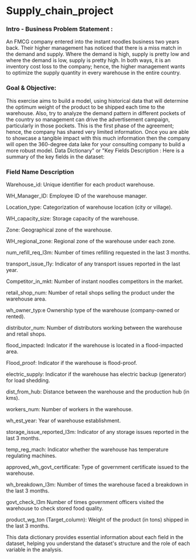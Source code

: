 # Supply_chain_project

### Intro - Business Problem Statement :
An FMCG company entered into the instant noodles business two years back. Their higher management has noticed that there is a miss match in the demand and supply. Where the demand is high, supply is pretty low and where the demand is low, supply is pretty high. In both ways, it is an inventory cost loss to the company; hence, the higher management wants to optimize the supply quantity in every warehouse in the entire country.

### Goal & Objective:
This exercise aims to build a model, using historical data that will determine the optimum weight of the product to be shipped each time to the warehouse.
Also, try to analyze the demand pattern in different pockets of the country so management can drive the advertisement campaign, particularly in those pockets.
This is the first phase of the agreement; hence, the company has shared very limited information. Once you are able to showcase a tangible impact with this much information then the company will open the
360-degree data lake for your consulting company to build a more robust model.
Data Dictionary" or "Key Fields Description :
Here is a summary of the key fields in the dataset:

### Field Name	Description
Warehouse_id:	Unique identifier for each product warehouse.

WH_Manager_ID:	Employee ID of the warehouse manager.

Location_type:	Categorization of warehouse location (city or village).

WH_capacity_size:	Storage capacity of the warehouse.

Zone:	Geographical zone of the warehouse.

WH_regional_zone:	Regional zone of the warehouse under each zone.

num_refill_req_l3m:	Number of times refilling requested in the last 3 months.

transport_issue_l1y:	Indicator of any transport issues reported in the last year.

Competitor_in_mkt:	Number of instant noodles competitors in the market.

retail_shop_num:	Number of retail shops selling the product under the warehouse area.

wh_owner_typ:e	Ownership type of the warehouse (company-owned or rented).

distributor_num:	Number of distributors working between the warehouse and retail shops.

flood_impacted:	Indicator if the warehouse is located in a flood-impacted area.

Flood_proof:	Indicator if the warehouse is flood-proof.

electric_supply:	Indicator if the warehouse has electric backup (generator) for load shedding.

dist_from_hub:	Distance between the warehouse and the production hub (in kms).

workers_num:	Number of workers in the warehouse.

wh_est_year:	Year of warehouse establishment.

storage_issue_reported_l3m:	Indicator of any storage issues reported in the last 3 months.

temp_reg_mach:	Indicator whether the warehouse has temperature regulating machines.

approved_wh_govt_certificate:	Type of government certificate issued to the warehouse.

wh_breakdown_l3m:	Number of times the warehouse faced a breakdown in the last 3 months.

govt_check_l3m	Number of times government officers visited the warehouse to check stored food quality.

product_wg_ton (Target_column):	Weight of the product (in tons) shipped in the last 3 months.

This data dictionary provides essential information about each field in the dataset, helping you understand the dataset's structure and the role of each variable in the analysis.
